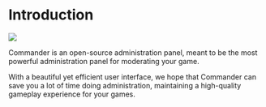 # Introduction

![](/images/banner.png)

Commander is an open-source administration panel, meant to be the most powerful administration panel for moderating your game.

With a beautiful yet efficient user interface, we hope that Commander can save you a lot of time doing administration, maintaining a high-quality gameplay experience for your games.